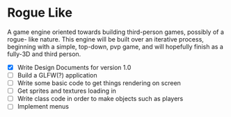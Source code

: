 # Rogue Like
A game engine oriented towards building third-person games, possibly of a rogue-
like nature. This engine will be built over an iterative process, beginning with
a simple, top-down, pvp game, and will hopefully finish as a fully-3D and third
person.

- [x] Write Design Documents for version 1.0
- [ ] Build a GLFW(?) application
- [ ] Write some basic code to get things rendering on screen
- [ ] Get sprites and textures loading in
- [ ] Write class code in order to make objects such as players
- [ ] Implement menus
